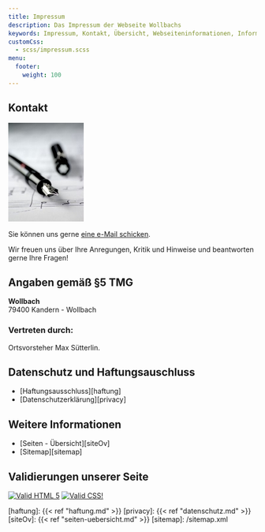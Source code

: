 ```yaml
---
title: Impressum
description: Das Impressum der Webseite Wollbachs
keywords: Impressum, Kontakt, Übersicht, Webseiteninformationen, Informationen zur Webseite, Rechtiliches, Haftung, Haftungsausschluss, Datenschutz
customCss:
  - scss/impressum.scss 
menu:
  footer:
    weight: 100
---
```


## Kontakt

<img class="pen" src="/img/fueller.jpg" alt="Füller" />

Sie können uns gerne [eine e-Mail schicken][ov].

Wir freuen uns über Ihre Anregungen, Kritik und Hinweise und beantworten
gerne Ihre Fragen!

## Angaben gemäß §5 TMG

**Wollbach**<br />
79400 Kandern - Wollbach

### Vertreten durch:
Ortsvorsteher Max Sütterlin.

## Datenschutz und Haftungsauschluss
- [Haftungsausschluss][haftung]
- [Datenschutzerklärung][privacy]

## Weitere Informationen
- [Seiten - Übersicht][siteOv]
- [Sitemap][sitemap]

## Validierungen unserer Seite
[![Valid HTML 5][htm]][htmLink]
[![Valid CSS!][css]][cssLink]

[haftung]: {{< ref "haftung.md" >}}
[privacy]: {{< ref "datenschutz.md" >}}
[siteOv]: {{< ref "seiten-uebersicht.md" >}}
[sitemap]: /sitemap.xml

[ov]:    mailto:ortsvorsteher@wollbach.info

[htm]:     https://www.w3basis.de/imgs/html5.png
[htmLink]: https://validator.w3.org/check?uri=https%3A%2F%2Fwollbach.info%2F
[css]:     https://jigsaw.w3.org/css-validator/images/vcss-blue
[cssLink]: https://jigsaw.w3.org/css-validator/validator?uri=https%3A%2F%2Fwollbach.info%2F

